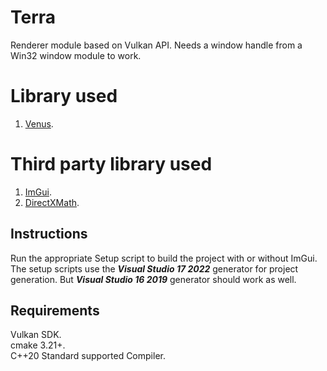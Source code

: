 # Terra
Renderer module based on Vulkan API. Needs a window handle from a Win32 window module to work.

# Library used
1. [Venus](https://github.com/razerx100/Venus).

# Third party library used
1. [ImGui](https://github.com/ocornut/imgui).
2. [DirectXMath](https://github.com/microsoft/DirectXMath).

## Instructions
Run the appropriate Setup script to build the project with or without ImGui. The setup scripts use the ***Visual Studio 17 2022*** generator for project generation. But ***Visual Studio 16 2019*** generator should work as well.

## Requirements
Vulkan SDK.\
cmake 3.21+.\
C++20 Standard supported Compiler.
